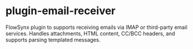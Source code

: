 # plugin-email-receiver
FlowSynx plugin to supports receiving emails via IMAP or third-party email services. Handles attachments, HTML content, CC/BCC headers, and supports parsing templated messages.
